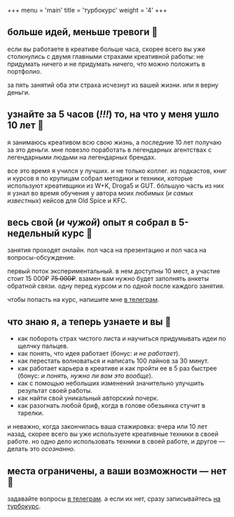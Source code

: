 +++
menu = 'main'
title = 'турбокурс'
weight = '4' 
+++


## больше идей, меньше тревоги 🫣
если вы работаете в креативе больше часа, скорее всего вы уже столкнулись с двумя главными страхами креативной работы: не придумать ничего и не придумать ничего, что можно положить в портфолио.

за пять занятий оба эти страха исчезнут из вашей жизни. или я верну деньги.

## узнайте за 5 часов (_!!!_) то, на что у меня ушло 10 лет 🚀
я занимаюсь креативом всю свою жизнь, а последние 10 лет получаю за это деньги. мне повезло поработать в легендарных агентствах с легендарными людьми на легендарных брендах.

все это время я учился у лучших. и не только коллег. из подкастов, книг и курсов я по крупицам собрал методики и техники, которые используют креативщики из W+K, Droga5 и GUT. бóльшую часть из них я узнал во время обучения у автора моих любимых (_и самых известных_) кейсов для Old Spice и KFC.

## весь свой (_и чужой_) опыт я собрал в 5-недельный курс 🍔
занятия проходят онлайн. пол часа на презентацию и пол часа на вопросы-обсуждение.

первый поток экспериментальный. в нем доступны 10 мест, а участие стоит 15 000₽ ~~75 000₽~~. взамен вам нужно будет заполнять анкеты обратной связи. одну перед курсом и по одной после каждого занятия.

чтобы попасть на курс, напишите мне [в телеграм](https://martyuk.t.me/).

## что знаю я, а теперь узнаете и вы 🌚
- как побороть страх чистого листа и научиться придумывать идеи по щелчку пальцев.
- как понять, что идея работает (бонус: _и не работает_).
- как перестать волноваться и написать 100 лайнов за 30 минут.
- как работает карьера в креативе и как пройти ее в 5 раз быстрее (бонус: _и понять, нужно ли вам это вообще_).
- как с помощью небольших изменений значительно улучшить результат своей работы.
- как найти свой уникальный авторский почерк.
- как разогнать любой бриф, когда в голове обезьянка стучит в тарелки.

и неважно, когда закончилась ваша стажировка: вчера или 10 лет назад, скорее всего вы уже используете креативные техники в своей работе. но одно дело использовать техники в своей работе, и другое — делать это _осознанно_.


## места ограничены, а ваши возможности — нет 👀
задавайте вопросы [в телеграм](https://t.me/martyuk). а если их нет, сразу записывайтесь [на турбокурс](https://t.me/martyuk).